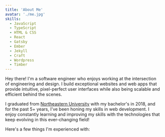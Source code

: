```yaml
---
title: 'About Me'
avatar: './me.jpg'
skills:
  - JavaScript
  - TypeScript
  - HTML & CSS
  - React
  - Gatsby
  - Ember
  - Jekyll
  - Craft
  - Wordpress
  - Timber
---
```


Hey there! I'm a software engineer who enjoys working at the intersection of engineering and design. I build exceptional websites and web apps that provide intuitive, pixel-perfect user interfaces while also being scalable and efficient behind the scenes.

I graduated from [Northeastern University](https://www.ccis.northeastern.edu/) with my bachelor's in 2018, and for the past 5+ years, I've been honing my skills in web development. I enjoy constantly learning and improving my skills with the technologies that keep evolving in this ever-changing field!

Here's a few things I'm experienced with:
